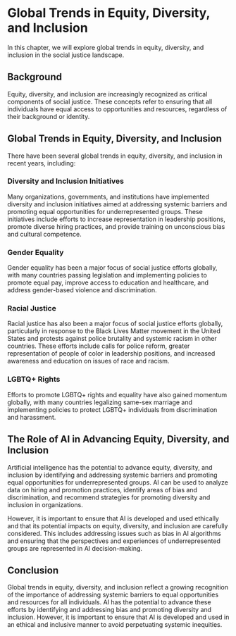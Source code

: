Global Trends in Equity, Diversity, and Inclusion
======================================================================================

In this chapter, we will explore global trends in equity, diversity, and inclusion in the social justice landscape.

Background
----------

Equity, diversity, and inclusion are increasingly recognized as critical components of social justice. These concepts refer to ensuring that all individuals have equal access to opportunities and resources, regardless of their background or identity.

Global Trends in Equity, Diversity, and Inclusion
-------------------------------------------------

There have been several global trends in equity, diversity, and inclusion in recent years, including:

### Diversity and Inclusion Initiatives

Many organizations, governments, and institutions have implemented diversity and inclusion initiatives aimed at addressing systemic barriers and promoting equal opportunities for underrepresented groups. These initiatives include efforts to increase representation in leadership positions, promote diverse hiring practices, and provide training on unconscious bias and cultural competence.

### Gender Equality

Gender equality has been a major focus of social justice efforts globally, with many countries passing legislation and implementing policies to promote equal pay, improve access to education and healthcare, and address gender-based violence and discrimination.

### Racial Justice

Racial justice has also been a major focus of social justice efforts globally, particularly in response to the Black Lives Matter movement in the United States and protests against police brutality and systemic racism in other countries. These efforts include calls for police reform, greater representation of people of color in leadership positions, and increased awareness and education on issues of race and racism.

### LGBTQ+ Rights

Efforts to promote LGBTQ+ rights and equality have also gained momentum globally, with many countries legalizing same-sex marriage and implementing policies to protect LGBTQ+ individuals from discrimination and harassment.

The Role of AI in Advancing Equity, Diversity, and Inclusion
------------------------------------------------------------

Artificial intelligence has the potential to advance equity, diversity, and inclusion by identifying and addressing systemic barriers and promoting equal opportunities for underrepresented groups. AI can be used to analyze data on hiring and promotion practices, identify areas of bias and discrimination, and recommend strategies for promoting diversity and inclusion in organizations.

However, it is important to ensure that AI is developed and used ethically and that its potential impacts on equity, diversity, and inclusion are carefully considered. This includes addressing issues such as bias in AI algorithms and ensuring that the perspectives and experiences of underrepresented groups are represented in AI decision-making.

Conclusion
----------

Global trends in equity, diversity, and inclusion reflect a growing recognition of the importance of addressing systemic barriers to equal opportunities and resources for all individuals. AI has the potential to advance these efforts by identifying and addressing bias and promoting diversity and inclusion. However, it is important to ensure that AI is developed and used in an ethical and inclusive manner to avoid perpetuating systemic inequities.
